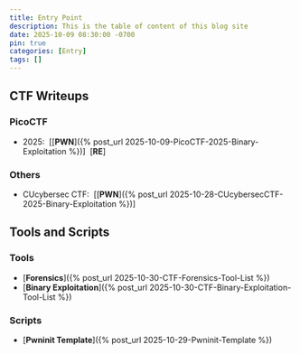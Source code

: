 ```yaml
---
title: Entry Point
description: This is the table of content of this blog site
date: 2025-10-09 08:30:00 -0700
pin: true
categories: [Entry]
tags: []
---
```


## CTF Writeups

### PicoCTF
- 2025:&nbsp; \[[**PWN**]({% post_url 2025-10-09-PicoCTF-2025-Binary-Exploitation %})\]&nbsp; \[**RE**\]

### Others
- CUcybersec CTF:&nbsp; \[[**PWN**]({% post_url 2025-10-28-CUcybersecCTF-2025-Binary-Exploitation %})\]&nbsp; 


## Tools and Scripts

### Tools
- [**Forensics**]({% post_url 2025-10-30-CTF-Forensics-Tool-List %})
- [**Binary Exploitation**]({% post_url 2025-10-30-CTF-Binary-Exploitation-Tool-List %})

### Scripts
- [**Pwninit Template**]({% post_url 2025-10-29-Pwninit-Template %})
